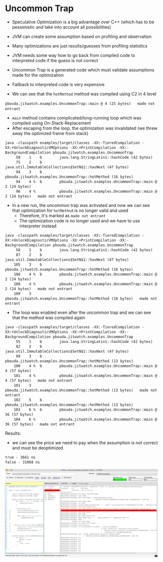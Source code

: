 # Uncommon Trap

- Speculative Optimization is a big advantage over C++ (which has to be pessimistic and take into account all possibilities)
- JVM can create some assumption based on profiling and observation
- Many optimizations are just results/guesses from profiling statistics
- JVM needs some way how to go back from compiled code to interpreted code if the guess is not correct
- Uncommon Trap is a generated code which must validate assumptions made for the optimization
- Fallback to interpreted code is very expensive

- We can see that the `hotMethod` method was compiled using C2 in 4 level

`pbouda.jitwatch.examples.UncommonTrap::main @ 4 (25 bytes)   made not entrant`
- `main` method contains complicated/long-running loop which was compiled using On-Stack-Replacement
- After escaping from the loop, the optimization was invalidated (we threw away the optimized frame from stack)

```
java -classpath examples/target/classes -XX:-TieredCompilation -XX:+UnlockDiagnosticVMOptions -XX:+PrintCompilation -XX:-BackgroundCompilation pbouda.jitwatch.examples.UncommonTrap
     50    1    b        java.lang.StringLatin1::hashCode (42 bytes)
     75    2    b        java.util.ImmutableCollections$SetN$1::hasNext (47 bytes)
     94    3    b        pbouda.jitwatch.examples.UncommonTrap::hotMethod (16 bytes)
     94    4 %  b        pbouda.jitwatch.examples.UncommonTrap::main @ 2 (24 bytes)
     96    4 %           pbouda.jitwatch.examples.UncommonTrap::main @ 2 (24 bytes)   made not entrant
```

- In a new run, the uncommon trap was activated and now we can see that optimization for `hotMethod` is no longer valid and used
    - Therefore, it's marked as `made not entrant`
    - The optimization code is no longer used and we have to use interpreter instead

```
java -classpath examples/target/classes -XX:-TieredCompilation -XX:+UnlockDiagnosticVMOptions -XX:+PrintCompilation -XX:-BackgroundCompilation pbouda.jitwatch.examples.UncommonTrap
     58    1    b        java.lang.StringLatin1::hashCode (42 bytes)
     87    2    b        java.util.ImmutableCollections$SetN$1::hasNext (47 bytes)
    105    3    b        pbouda.jitwatch.examples.UncommonTrap::hotMethod (16 bytes)
    106    4 %  b        pbouda.jitwatch.examples.UncommonTrap::main @ 2 (24 bytes)
    108    4 %           pbouda.jitwatch.examples.UncommonTrap::main @ 2 (24 bytes)   made not entrant
    109    3             pbouda.jitwatch.examples.UncommonTrap::hotMethod (16 bytes)   made not entrant
```

- The loop was enabled even after the uncommon trap and we can see that the method was compiled again

```
java -classpath examples/target/classes -XX:-TieredCompilation -XX:+UnlockDiagnosticVMOptions -XX:+PrintCompilation -XX:-BackgroundCompilation pbouda.jitwatch.examples.UncommonTrap
     55    1    b        java.lang.StringLatin1::hashCode (42 bytes)
     82    2    b        java.util.ImmutableCollections$SetN$1::hasNext (47 bytes)
     99    3    b        pbouda.jitwatch.examples.UncommonTrap::hotMethod (13 bytes)
    100    4 %  b        pbouda.jitwatch.examples.UncommonTrap::main @ 4 (57 bytes)
    101    4 %           pbouda.jitwatch.examples.UncommonTrap::main @ 4 (57 bytes)   made not entrant
    101    3             pbouda.jitwatch.examples.UncommonTrap::hotMethod (13 bytes)   made not entrant
    102    5    b        pbouda.jitwatch.examples.UncommonTrap::hotMethod (13 bytes)
    102    6 %  b        pbouda.jitwatch.examples.UncommonTrap::main @ 36 (57 bytes)
    104    6 %           pbouda.jitwatch.examples.UncommonTrap::main @ 36 (57 bytes)   made not entrant
```


Results:
- we can see the price we need to pay when the assumption is not correct and must be deoptimized

```
true - 3661 ns
false - 31968 ns
```

![Uncommon Trap](images/uncommontrap-1.png)
